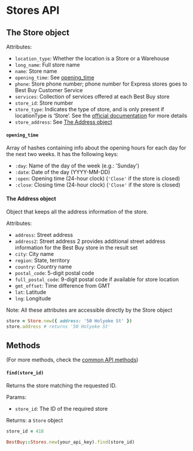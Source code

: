 # Stores API

## The Store object

Attributes:

- `location_type`: Whether the location is a Store or a Warehouse
- `long_name`: Full store name
- `name`: Store name
- `opening_time`: See [opening_time](stores_api.md#opening_time)
- `phone`: Store phone number; phone number for Express stores goes to Best Buy Customer Service
- `services`: Collection of services offered at each Best Buy store
- `store_id`: Store number
- `store_type`: Indicates the type of store, and is only present if locationType is ‘Store’. See the [official documentation](https://bestbuyapis.github.io/api-documentation/#common-attributes56) for more details
- `store_address`: See [The Address object](stores_api.md#the-address-object)

#### `opening_time`

Array of hashes containing info about the opening hours for each day for the next two weeks. It has the following keys:

- `:day`: Name of the day of the week (e.g.: 'Sunday')
- `:date`: Date of the day (YYYY-MM-DD)
- `:open`: Opening time (24-hour clock) (`'Close'` if the store is closed)
- `:close`: Closing time (24-hour clock) (`'Close'` if the store is closed)

#### The Address object

Object that keeps all the address information of the store.

Attributes:

- `address`: Street address
- `address2`: Street address 2 provides additional street address information for the Best Buy store in the result set
- `city`: City name
- `region`: State, territory
- `country`: Country name
- `postal_code`: 5-digit postal code
- `full_postal_code`: 9-digit postal code if available for store location
- `gmt_offset`: Time difference from GMT
- `lat`: Latitude
- `lng`: Longitude

Note: All these attributes are accessible directly by the Store object

```ruby
store = Store.new({ address: '50 Holyoke St' })
store.address # returns '50 Holyoke St'
```

## Methods

(For more methods, check the [common API methods](general_overview.md#common-methods))

#### `find(store_id)`

Returns the store matching the requested ID.

Params:

- `store_id`: The ID of the required store

Returns: a `Store` object

```ruby
store_id = 418

BestBuy::Stores.new(your_api_key).find(store_id)
```
